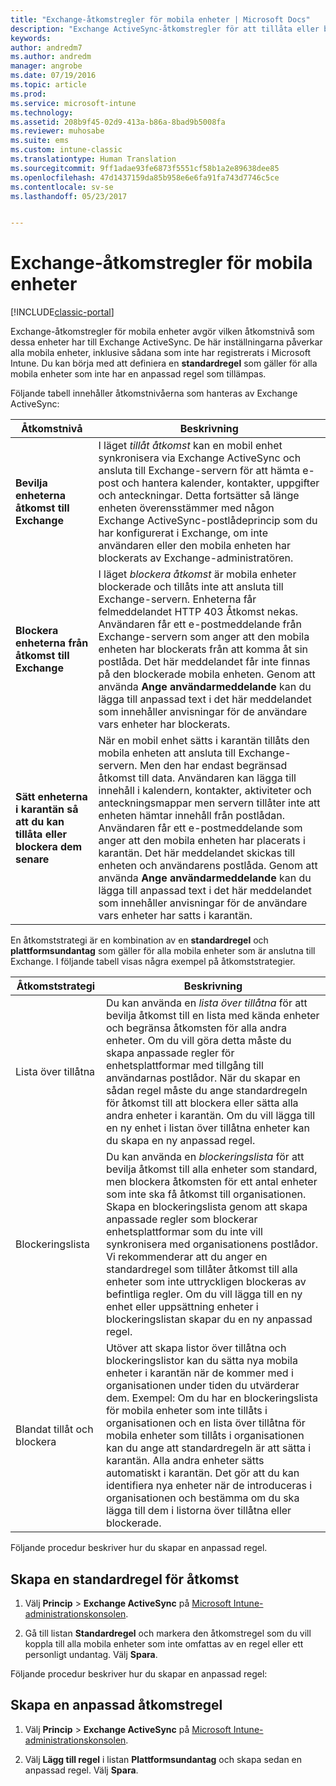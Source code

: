```yaml
---
title: "Exchange-åtkomstregler för mobila enheter | Microsoft Docs"
description: "Exchange ActiveSync-åtkomstregler för att tillåta eller blockera enhetsanslutningar med EAS"
keywords: 
author: andredm7
ms.author: andredm
manager: angrobe
ms.date: 07/19/2016
ms.topic: article
ms.prod: 
ms.service: microsoft-intune
ms.technology: 
ms.assetid: 208b9f45-02d9-413a-b86a-8bad9b5008fa
ms.reviewer: muhosabe
ms.suite: ems
ms.custom: intune-classic
ms.translationtype: Human Translation
ms.sourcegitcommit: 9ff1adae93fe6873f5551cf58b1a2e89638dee85
ms.openlocfilehash: 47d1437159da85b958e6e6fa91fa743d7746c5ce
ms.contentlocale: sv-se
ms.lasthandoff: 05/23/2017


---
```


# <a name="exchange-access-rules-for-mobile-devices"></a>Exchange-åtkomstregler för mobila enheter

[!INCLUDE[classic-portal](../includes/classic-portal.md)]

Exchange-åtkomstregler för mobila enheter avgör vilken åtkomstnivå som dessa enheter har till Exchange ActiveSync. De här inställningarna påverkar alla mobila enheter, inklusive sådana som inte har registrerats i Microsoft Intune. Du kan börja med att definiera en **standardregel** som gäller för alla mobila enheter som inte har en anpassad regel som tillämpas.

Följande tabell innehåller åtkomstnivåerna som hanteras av Exchange ActiveSync:

|Åtkomstnivå|Beskrivning|
|----------------|---------------|
|**Bevilja enheterna åtkomst till Exchange**|I läget *tillåt åtkomst* kan en mobil enhet synkronisera via Exchange ActiveSync och ansluta till Exchange-servern för att hämta e-post och hantera kalender, kontakter, uppgifter och anteckningar. Detta fortsätter så länge enheten överensstämmer med någon Exchange ActiveSync-postlådeprincip som du har konfigurerat i Exchange, om inte användaren eller den mobila enheten har blockerats av Exchange-administratören.|
|**Blockera enheterna från åtkomst till Exchange**|I läget *blockera åtkomst* är mobila enheter blockerade och tillåts inte att ansluta till Exchange-servern. Enheterna får felmeddelandet HTTP 403 Åtkomst nekas. Användaren får ett e-postmeddelande från Exchange-servern som anger att den mobila enheten har blockerats från att komma åt sin postlåda. Det här meddelandet får inte finnas på den blockerade mobila enheten. Genom att använda **Ange användarmeddelande** kan du lägga till anpassad text i det här meddelandet som innehåller anvisningar för de användare vars enheter har blockerats. |
|**Sätt enheterna i karantän så att du kan tillåta eller blockera dem senare**|När en mobil enhet sätts i karantän tillåts den mobila enheten att ansluta till Exchange-servern. Men den har endast begränsad åtkomst till data. Användaren kan lägga till innehåll i kalendern, kontakter, aktiviteter och anteckningsmappar men servern tillåter inte att enheten hämtar innehåll från postlådan. Användaren får ett e-postmeddelande som anger att den mobila enheten har placerats i karantän. Det här meddelandet skickas till enheten och användarens postlåda. Genom att använda **Ange användarmeddelande** kan du lägga till anpassad text i det här meddelandet som innehåller anvisningar för de användare vars enheter har satts i karantän.|

En åtkomststrategi är en kombination av en **standardregel** och **plattformsundantag** som gäller för alla mobila enheter som är anslutna till Exchange. I följande tabell visas några exempel på åtkomststrategier.

|Åtkomststrategi|Beskrivning|
|-------------------|---------------|
|Lista över tillåtna|Du kan använda en *lista över tillåtna* för att bevilja åtkomst till en lista med kända enheter och begränsa åtkomsten för alla andra enheter. Om du vill göra detta måste du skapa anpassade regler för enhetsplattformar med tillgång till användarnas postlådor. När du skapar en sådan regel måste du ange standardregeln för åtkomst till att blockera eller sätta alla andra enheter i karantän. Om du vill lägga till en ny enhet i listan över tillåtna enheter kan du skapa en ny anpassad regel.|
|Blockeringslista|Du kan använda en *blockeringslista* för att bevilja åtkomst till alla enheter som standard, men blockera åtkomsten för ett antal enheter som inte ska få åtkomst till organisationen. Skapa en blockeringslista genom att skapa anpassade regler som blockerar enhetsplattformar som du inte vill synkronisera med organisationens postlådor. Vi rekommenderar att du anger en standardregel som tillåter åtkomst till alla enheter som inte uttryckligen blockeras av befintliga regler. Om du vill lägga till en ny enhet eller uppsättning enheter i blockeringslistan skapar du en ny anpassad regel.|
|Blandat tillåt och blockera|Utöver att skapa listor över tillåtna och blockeringslistor kan du sätta nya mobila enheter i karantän när de kommer med i organisationen under tiden du utvärderar dem. Exempel: Om du har en blockeringslista för mobila enheter som inte tillåts i organisationen och en lista över tillåtna för mobila enheter som tillåts i organisationen kan du ange att standardregeln är att sätta i karantän. Alla andra enheter sätts automatiskt i karantän. Det gör att du kan identifiera nya enheter när de introduceras i organisationen och bestämma om du ska lägga till dem i listorna över tillåtna eller blockerade.|
Följande procedur beskriver hur du skapar en anpassad regel.

## <a name="create-a-default-access-rule"></a>Skapa en standardregel för åtkomst

1.  Välj **Princip** &gt; **Exchange ActiveSync** på [Microsoft Intune-administrationskonsolen](https://manage.microsoft.com).

2.  Gå till listan **Standardregel** och markera den åtkomstregel som du vill koppla till alla mobila enheter som inte omfattas av en regel eller ett personligt undantag. Välj **Spara**.

Följande procedur beskriver hur du skapar en anpassad regel:

## <a name="create-a-custom-access-rule"></a>Skapa en anpassad åtkomstregel

1. Välj **Princip** &gt; **Exchange ActiveSync** på [Microsoft Intune-administrationskonsolen](https://manage.microsoft.com).

2.  Välj **Lägg till regel** i listan **Plattformsundantag** och skapa sedan en anpassad regel. Välj **Spara**.

